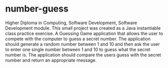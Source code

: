 # number-guess
Higher Diploma in Computing, Software Development, Software Development module.
This small project was created as a Java instantiable class practice exercise. 
A Guessing Game application that allows the user to compete with the computer to guess a secret number.
The application should generate a random number between 1 and 10 and then ask the user to enter one single number between 1 and 10 to guess what the secret number is.   The application should compare the users guess with the secret number and return an appropriate message.
